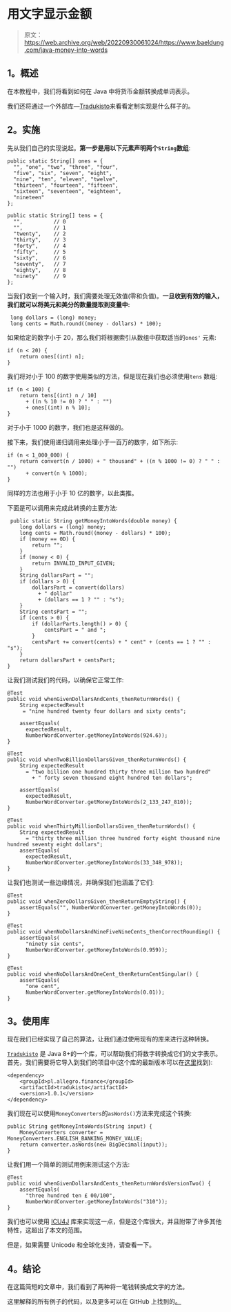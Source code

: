 # 用文字显示金额

> 原文：<https://web.archive.org/web/20220930061024/https://www.baeldung.com/java-money-into-words>

## **1。概述**

在本教程中，我们将看到如何在 Java 中将货币金额转换成单词表示。

我们还将通过一个外部库—[Tradukisto](https://web.archive.org/web/20221126234556/https://github.com/allegro/tradukisto)来看看定制实现是什么样子的。

## **2。实施**

先从我们自己的实现说起。**第一步是用以下元素声明两个`String`数组**:

```
public static String[] ones = { 
  "", "one", "two", "three", "four", 
  "five", "six", "seven", "eight", 
  "nine", "ten", "eleven", "twelve", 
  "thirteen", "fourteen", "fifteen", 
  "sixteen", "seventeen", "eighteen", 
  "nineteen" 
};

public static String[] tens = {
  "",          // 0
  "",          // 1
  "twenty",    // 2
  "thirty",    // 3
  "forty",     // 4
  "fifty",     // 5
  "sixty",     // 6
  "seventy",   // 7
  "eighty",    // 8
  "ninety"     // 9
};
```

当我们收到一个输入时，我们需要处理无效值(零和负值)。**一旦收到有效的输入，我们就可以将美元和美分的数量提取到变量中:**

```
 long dollars = (long) money;
 long cents = Math.round((money - dollars) * 100);
```

如果给定的数字小于 20，那么我们将根据索引从数组中获取适当的`ones'` 元素:

```
if (n < 20) {
    return ones[(int) n];
}
```

我们将对小于 100 的数字使用类似的方法，但是现在我们也必须使用`tens` 数组:

```
if (n < 100) {
    return tens[(int) n / 10] 
      + ((n % 10 != 0) ? " " : "") 
      + ones[(int) n % 10];
}
```

对于小于 1000 的数字，我们也是这样做的。

接下来，我们使用递归调用来处理小于一百万的数字，如下所示:

```
if (n < 1_000_000) {
    return convert(n / 1000) + " thousand" + ((n % 1000 != 0) ? " " : "") 
      + convert(n % 1000);
}
```

同样的方法也用于小于 10 亿的数字，以此类推。

下面是可以调用来完成此转换的主要方法:

```
 public static String getMoneyIntoWords(double money) {
    long dollars = (long) money;
    long cents = Math.round((money - dollars) * 100);
    if (money == 0D) {
        return "";
    }
    if (money < 0) {
        return INVALID_INPUT_GIVEN;
    }
    String dollarsPart = "";
    if (dollars > 0) {
        dollarsPart = convert(dollars) 
          + " dollar" 
          + (dollars == 1 ? "" : "s");
    }
    String centsPart = "";
    if (cents > 0) {
        if (dollarParts.length() > 0) {
            centsPart = " and ";
        }
        centsPart += convert(cents) + " cent" + (cents == 1 ? "" : "s");
    }
    return dollarsPart + centsPart;
}
```

让我们测试我们的代码，以确保它正常工作:

```
@Test
public void whenGivenDollarsAndCents_thenReturnWords() {
    String expectedResult
     = "nine hundred twenty four dollars and sixty cents";

    assertEquals(
      expectedResult, 
      NumberWordConverter.getMoneyIntoWords(924.6));
}

@Test
public void whenTwoBillionDollarsGiven_thenReturnWords() {
    String expectedResult 
      = "two billion one hundred thirty three million two hundred" 
        + " forty seven thousand eight hundred ten dollars";

    assertEquals(
      expectedResult, 
      NumberWordConverter.getMoneyIntoWords(2_133_247_810));
}

@Test
public void whenThirtyMillionDollarsGiven_thenReturnWords() {
    String expectedResult 
      = "thirty three million three hundred forty eight thousand nine hundred seventy eight dollars";
    assertEquals(
      expectedResult, 
      NumberWordConverter.getMoneyIntoWords(33_348_978));
}
```

让我们也测试一些边缘情况，并确保我们也涵盖了它们:

```
@Test
public void whenZeroDollarsGiven_thenReturnEmptyString() {
    assertEquals("", NumberWordConverter.getMoneyIntoWords(0));
}

@Test
public void whenNoDollarsAndNineFiveNineCents_thenCorrectRounding() {
    assertEquals(   
      "ninety six cents", 
      NumberWordConverter.getMoneyIntoWords(0.959));
}

@Test
public void whenNoDollarsAndOneCent_thenReturnCentSingular() {
    assertEquals(
      "one cent", 
      NumberWordConverter.getMoneyIntoWords(0.01));
} 
```

## **3。使用库**

现在我们已经实现了自己的算法，让我们通过使用现有的库来进行这种转换。

[`Tradukisto`](https://web.archive.org/web/20221126234556/https://github.com/allegro/tradukisto) 是 Java 8+的一个库，可以帮助我们将数字转换成它们的文字表示。首先，我们需要将它导入到我们的项目中(这个库的最新版本可以在[这里](https://web.archive.org/web/20221126234556/https://search.maven.org/classic/#search%7Cgav%7C1%7Cg%3A%22pl.allegro.finance%22%20AND%20a%3A%22tradukisto%22)找到):

```
<dependency>
    <groupId>pl.allegro.finance</groupId>
    <artifactId>tradukisto</artifactId>
    <version>1.0.1</version>
</dependency>
```

我们现在可以使用`MoneyConverters`的`asWords()`方法来完成这个转换:

```
public String getMoneyIntoWords(String input) {
    MoneyConverters converter = MoneyConverters.ENGLISH_BANKING_MONEY_VALUE;
    return converter.asWords(new BigDecimal(input));
}
```

让我们用一个简单的测试用例来测试这个方法:

```
@Test
public void whenGivenDollarsAndCents_thenReturnWordsVersionTwo() {
    assertEquals(
      "three hundred ten £ 00/100", 
      NumberWordConverter.getMoneyIntoWords("310"));
}
```

我们也可以使用 [ICU4J](https://web.archive.org/web/20221126234556/http://site.icu-project.org/home) 库来实现这一点，但是这个库很大，并且附带了许多其他特性，这超出了本文的范围。

但是，如果需要 Unicode 和全球化支持，请查看一下。

## **4。结论**

在这篇简短的文章中，我们看到了两种将一笔钱转换成文字的方法。

这里解释的所有例子的代码，以及更多可以在 GitHub 上找到的[。](https://web.archive.org/web/20221126234556/https://github.com/eugenp/tutorials/tree/master/algorithms-modules/algorithms-miscellaneous-2)
